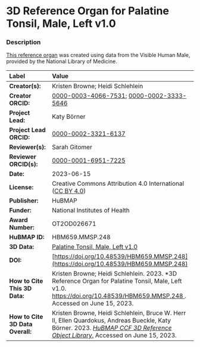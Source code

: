 # 3D Reference Organ for Palatine Tonsil, Male, Left v1.0

### Description
[This reference organ](https://humanatlas.io/3d-reference-library) was created using data from the Visible Human Male, provided by the National Library of Medicine. 

| Label | Value |
| :------------- |:-------------|
| **Creator(s):** | Kristen Browne; Heidi Schlehlein |
| **Creator ORCID:** | [0000-0003-4066-7531](https://orcid.org/0000-0003-4066-7531); [0000-0002-3333-5646](https://orcid.org/0000-0002-3333-5646)|
| **Project Lead:** | Katy B&ouml;rner |
| **Project Lead ORCID:** | [0000-0002-3321-6137](https://orcid.org/0000-0002-3321-6137) |
| **Reviewer(s):** | Sarah Gitomer |
| **Reviewer ORCID(s):** |[0000-0001-6951-7225](https://orcid.org/0000-0001-6951-7225)|
| **Date:** | 2023-06-15 |
| **License:** | Creative Commons Attribution 4.0 International ([CC BY 4.0](https://creativecommons.org/licenses/by/4.0/)) |
| **Publisher:** | HuBMAP |
| **Funder:** | National Institutes of Health |
| **Award Number:** | OT2OD026671 |
| **HuBMAP ID:** | HBM659.MMSP.248 |
| **3D Data:** | [Palatine Tonsil, Male, Left v1.0](https://hubmapconsortium.github.io/ccf-releases/v1.4/models/3d-vh-m-palatine-tonsil-l.glb ) |
| **DOI:** | [https://doi.org/10.48539/HBM659.MMSP.248](https://doi.org/10.48539/HBM659.MMSP.248) |
| **How to Cite This 3D Data:** | Kristen Browne; Heidi Schlehlein. 2023. *3D Reference Organ for Palatine Tonsil, Male, Left v1.0. [https://doi.org/10.48539/HBM659.MMSP.248 ](https://doi.org/10.48539/HBM659.MMSP.248). Accessed on June 15, 2023.|
| **How to Cite 3D Data Overall:** | Kristen Browne, Heidi Schlehlein, Bruce W. Herr II, Ellen Quardokus, Andreas Bueckle, Katy B&ouml;rner. 2023. [*HuBMAP CCF 3D Reference Object Library*.](https://humanatlas.io/3d-reference-library) Accessed on June 15, 2023. |

